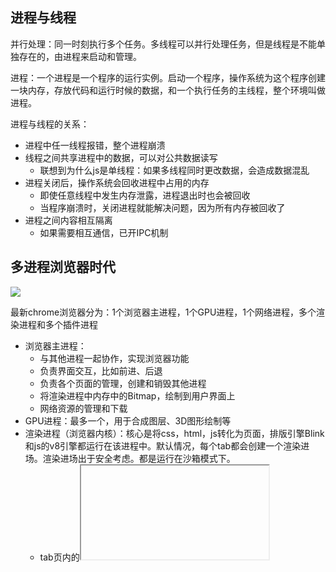 ## 进程与线程

并行处理：同一时刻执行多个任务。多线程可以并行处理任务，但是线程是不能单独存在的，由进程来启动和管理。

进程：一个进程是一个程序的运行实例。启动一个程序，操作系统为这个程序创建一块内存，存放代码和运行时候的数据，和一个执行任务的主线程，整个环境叫做进程。

进程与线程的关系：
+ 进程中任一线程报错，整个进程崩溃
+ 线程之间共享进程中的数据，可以对公共数据读写
  + 联想到为什么js是单线程：如果多线程同时更改数据，会造成数据混乱
+ 进程关闭后，操作系统会回收进程中占用的内存
  + 即使任意线程中发生内存泄露，进程退出时也会被回收
  + 当程序崩溃时，关闭进程就能解决问题，因为所有内存被回收了
+ 进程之间内容相互隔离
  + 如果需要相互通信，已开IPC机制

## 多进程浏览器时代

<img src="https://pic2.zhimg.com/80/v2-a1d4c42b96218514ed6129a8cfe55bdd_1440w.webp">

最新chrome浏览器分为：1个浏览器主进程，1个GPU进程，1个网络进程，多个渲染进程和多个插件进程

+ 浏览器主进程：
  + 与其他进程一起协作，实现浏览器功能
  + 负责界面交互，比如前进、后退
  + 负责各个页面的管理，创建和销毁其他进程
  + 将渲染进程中内存中的Bitmap，绘制到用户界面上
  + 网络资源的管理和下载
+ GPU进程：最多一个，用于合成图层、3D图形绘制等
+ 渲染进程（浏览器内核）：核心是将css，html，js转化为页面，排版引擎Blink和js的v8引擎都运行在该进程中。默认情况，每个tab都会创建一个渲染进场。渲染进场出于安全考虑。都是运行在沙箱模式下。
  + tab页内的<iframe>也会占用独立的渲染进程，iframe标签可以在一个网页中嵌入另一个页面，而无需跳转网站。
  + 另外还包含GUI渲染线程，JS线程，
  + 事件触发线程：负责处理各种输入事件，例如鼠标点击、键盘输入等。
  + 定时器触发线程：管理setTimeout，setInterval
  + 异步http请求线程：负责向服务器发送请求及接受响应
+ 插件进程：每个插件对应一个进程，所以插件崩溃不影响其他进程


#### 衍生问题 

1. 如今的多进程架构，我偶尔还会碰到一些由于单个页面卡死最终崩溃导致所有页面崩溃的情况，请问这是什么原因呢？

协议根域名端口号相同(same-site)情况下，会共享js执行环境，复用一个渲染进程。

2. 多进程浏览器架构对比单进程，是如何解决安全问题的？

安全沙箱相当于给进程上锁，里面的进程可以运行，但是不能在硬盘上写入任何操作，也不能在敏感位置读取任何数据。Chrome会把插件进程和渲染进程都放入安全沙箱，这样即使在渲染进程或者插件进程里面执行了恶意程序，恶意程序也无法突破沙箱去获取系统权限。
而浏览器主进程充当最高权限的进程不在沙箱之中。

## 浏览器渲染进程中的 Web Worker线程

与主线程独立，互不阻塞。但并不能直接加速渲染操作，用于处理计算密集型任务，当 Worker 线程计算完成，再把结果返回给 js 主线程。这样，js 主线程只用专注处理业务逻辑。

+ 无法操作DOM
+ 无法访问window对象

